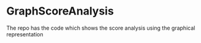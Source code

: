 # GraphScoreAnalysis
The repo has the code which shows the score analysis using the graphical representation
